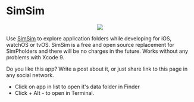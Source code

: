 # SimSim

<p align="center">
<img src="https://github.com/dsmelov/simsim/raw/master/simsim.png?raw=true">
</p>

Use [SimSim](https://github.com/dsmelov/simsim/blob/master/Release/SimSim_latest.zip?raw=true) to explore application folders while developing for iOS, watchOS or tvOS. SimSim is a free and open source replacement for SimPholders and there will be no charges in the future.
Works without any problems with Xcode 9.

Do you like this app? Write a post about it, or just share link to this page in any social network.

- Click on app in list to open it's data folder in Finder
- Click + Alt - to open in Terminal.


